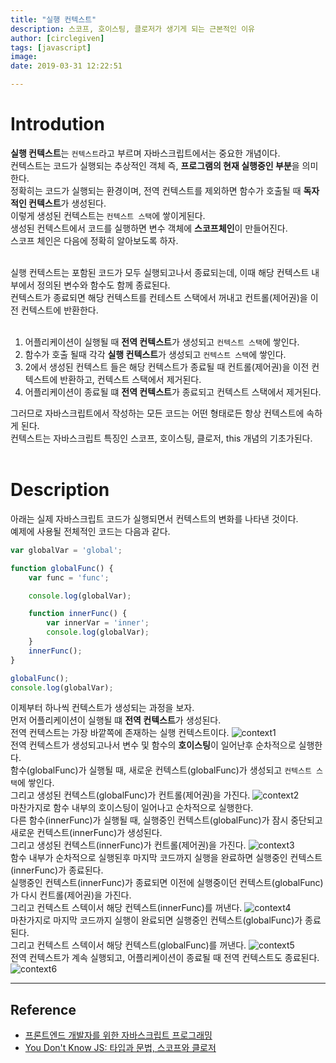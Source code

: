 ```yaml
---
title: "실행 컨텍스트"
description: 스코프, 호이스팅, 클로저가 생기게 되는 근본적인 이유
author: [circlegiven]
tags: [javascript]
image:
date: 2019-03-31 12:22:51

---
```


# Introdution
**실행 컨텍스트**는 `컨텍스트`라고 부르며 자바스크립트에서는 중요한 개념이다.<br>
컨텍스트는 코드가 실행되는 추상적인 객체 즉, **프로그램의 현재 실행중인 부분**을 의미한다.<br>
정확히는 코드가 실행되는 환경이며, 전역 컨텍스트를 제외하면 함수가 호출될 때 **독자적인 컨텍스트**가 생성된다.<br>
이렇게 생성된 컨텍스트는 `컨텍스트 스택`에 쌓이게된다.<br>
생성된 컨텍스트에서 코드를 실행하면 변수 객체에 **스코프체인**이 만들어진다.<br>
스코프 체인은 다음에 정확히 알아보도록 하자.<br><br>

실행 컨텍스트는 포함된 코드가 모두 실행되고나서 종료되는데, 이때 해당 컨텍스트 내부에서 정의된 변수와 함수도 함께 종료된다.<br>
컨텍스트가 종료되면 해당 컨텍스트를 컨테스트 스택에서 꺼내고 컨트롤(제어권)을 이전 컨텍스트에 반환한다.<br><br>

1. 어플리케이션이 실행될 때 **전역 컨텍스트**가 생성되고 `컨텍스트 스택`에 쌓인다.
2. 함수가 호출 될때 각각 **실행 컨텍스트**가 생성되고 `컨텍스트 스택`에 쌓인다.
3. 2에서 생성된 컨텍스트 들은 해당 컨텍스트가 종료될 때 컨트롤(제어권)을 이전 컨텍스트에 반환하고, 컨텍스트 스택에서 제거된다.
4. 어플리케이션이 종료될 떄 **전역 컨텍스트**가 종료되고 컨텍스트 스택에서 제거된다.

그러므로 자바스크립트에서 작성하는 모든 코드는 어떤 형태로든 항상 컨텍스트에 속하게 된다.<br>
컨텍스트는 자바스크립트 특징인 스코프, 호이스팅, 클로저, this 개념의 기초가된다.<br><br>

# Description
아래는 실제 자바스크립트 코드가 실행되면서 컨텍스트의 변화를 나타낸 것이다.<br>
예제에 사용될 전체적인 코드는 다음과 같다.
```js
var globalVar = 'global';

function globalFunc() {
    var func = 'func';

    console.log(globalVar);

    function innerFunc() {
        var innerVar = 'inner';
        console.log(globalVar);
    }
    innerFunc();
}

globalFunc();
console.log(globalVar);
```
이제부터 하나씩 컨텍스트가 생성되는 과정을 보자.<br>
먼저 어플리케이션이 실행될 떄 **전역 컨텍스트**가 생성된다.<br>
전역 컨텍스트는 가장 바깥쪽에 존재하는 실행 컨텍스트이다.
![context1](/assets/img/js/context1.png)
<br>
전역 컨텍스트가 생성되고나서 변수 및 함수의 **호이스팅**이 일어난후 순차적으로 실행한다.<br>
함수(globalFunc)가 실행될 때, 새로운 컨텍스트(globalFunc)가 생성되고 `컨텍스트 스택`에 쌓인다.<br>
그리고 생성된 컨텍스트(globalFunc)가 컨트롤(제어권)을 가진다.
![context2](/assets/img/js/context2.png)
<br>
마찬가지로 함수 내부의 호이스팅이 일어나고 순차적으로 실행한다.<br>
다른 함수(innerFunc)가 실행될 때, 실행중인 컨텍스트(globalFunc)가 잠시 중단되고 새로운 컨텍스트(innerFunc)가 생성된다.<br>
그리고 생성된 컨텍스트(innerFunc)가 컨트롤(제어권)을 가진다.
![context3](/assets/img/js/context3.png)
<br>
함수 내부가 순차적으로 실행된후 마지막 코드까지 실행을 완료하면 실행중인 컨텍스트(innerFunc)가 종료된다.<br>
실행중인 컨텍스트(innerFunc)가 종료되면 이전에 실행중이던 컨텍스트(globalFunc)가 다시 컨트롤(제어권)을 가진다.<br>
그리고 컨텍스트 스텍이서 해당 컨텍스트(innerFunc)를 꺼낸다.
![context4](/assets/img/js/context4.png)
<br>
마찬가지로 마지막 코드까지 실행이 완료되면 실행중인 컨텍스트(globalFunc)가 종료된다.<br>
그리고 컨텍스트 스텍이서 해당 컨텍스트(globalFunc)를 꺼낸다.
![context5](/assets/img/js/context5.png)
<br>
전역 컨텍스트가 계속 실행되고, 어플리케이션이 종료될 때 전역 컨텍스트도 종료된다.
![context6](/assets/img/js/context6.png)

---
## Reference
- [프론트엔드 개발자를 위한 자바스크립트 프로그래밍](http://www.kyobobook.co.kr/product/detailViewKor.laf?ejkGb=KOR&mallGb=KOR&barcode=9788966260768&orderClick=LAG&Kc=)
- [You Don't Know JS: 타입과 문법, 스코프와 클로저](http://www.kyobobook.co.kr/product/detailViewKor.laf?ejkGb=KOR&mallGb=KOR&barcode=9788968488528&orderClick=LAH&Kc=)
